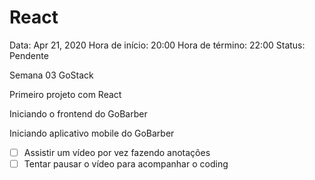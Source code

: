 # React

Data: Apr 21, 2020
Hora de início: 20:00
Hora de término: 22:00
Status: Pendente

Semana 03 GoStack

Primeiro projeto com React

Iniciando o frontend do GoBarber

Iniciando aplicativo mobile do GoBarber

- [ ]  Assistir um vídeo por vez fazendo anotações
- [ ]  Tentar pausar o vídeo para acompanhar o coding